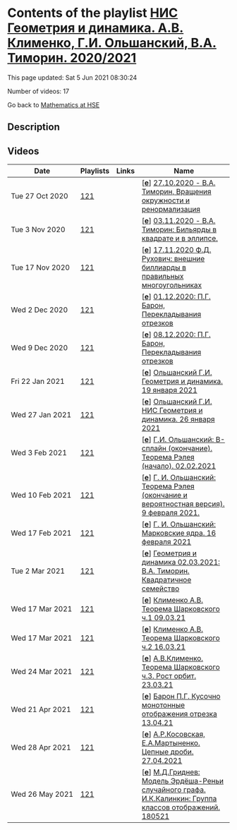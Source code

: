# Contents of the playlist [НИС Геометрия и динамика. А.В. Клименко, Г.И. Ольшанский, В.А. Тиморин. 2020/2021](https://www.youtube.com/playlist?list=PLq3E5oubNNoB67AM5qKP6RxIYBZRGoiJ5)

This page updated: Sat 5 Jun 2021 08:30:24

Number of videos: 17

Go back to [Mathematics at HSE](./README.md)

## Description



## Videos

|Date|Playlists|Links|Name|
|---|---|---|---|
| Tue&nbsp;27&nbsp;Oct&nbsp;2020 | [121](./playlists/121.md "НИС Геометрия и динамика. А.В. Клименко, Г.И. Ольшанский, В.А. Тиморин. 2020/2021") |  | [[**e**](https://studio.youtube.com/video/SVHfdC2WJGg/edit "Edit")] [27.10.2020 - В.А. Тиморин, Вращения окружности и ренормализация](https://www.youtube.com/watch?v=SVHfdC2WJGg&list=PLq3E5oubNNoB67AM5qKP6RxIYBZRGoiJ5 "Вращения окружности, ренормализация и связь с цепными дробями, плотность орбит, равномерное распределение, закон Ньюкомба-Бенфорда, теорема о трех промежутках") |
| Tue&nbsp;3&nbsp;Nov&nbsp;2020 | [121](./playlists/121.md "НИС Геометрия и динамика. А.В. Клименко, Г.И. Ольшанский, В.А. Тиморин. 2020/2021") |  | [[**e**](https://studio.youtube.com/video/gUhIO5CjkX0/edit "Edit")] [03.11.2020 - В.А. Тиморин: Бильярды в квадрате и в эллипсе.](https://www.youtube.com/watch?v=gUhIO5CjkX0&list=PLq3E5oubNNoB67AM5qKP6RxIYBZRGoiJ5 "Бильярды в квадрате. Метод развертки. Режущая последовательность. Последовательности Штурма. Оптическое свойство эллипса. Бильярды в эллипсе. Обобщения: софокусные квадрики.") |
| Tue&nbsp;17&nbsp;Nov&nbsp;2020 | [121](./playlists/121.md "НИС Геометрия и динамика. А.В. Клименко, Г.И. Ольшанский, В.А. Тиморин. 2020/2021") |  | [[**e**](https://studio.youtube.com/video/l7GZSARjbGk/edit "Edit")] [17.11.2020 Ф.Д. Рухович: внешние биллиарды в правильных многоугольниках](https://www.youtube.com/watch?v=l7GZSARjbGk&list=PLq3E5oubNNoB67AM5qKP6RxIYBZRGoiJ5) |
| Wed&nbsp;2&nbsp;Dec&nbsp;2020 | [121](./playlists/121.md "НИС Геометрия и динамика. А.В. Клименко, Г.И. Ольшанский, В.А. Тиморин. 2020/2021") |  | [[**e**](https://studio.youtube.com/video/iGWfn2WUmzI/edit "Edit")] [01.12.2020: П.Г. Барон, Перекладывания отрезков](https://www.youtube.com/watch?v=iGWfn2WUmzI&list=PLq3E5oubNNoB67AM5qKP6RxIYBZRGoiJ5 "Перекладывания отрезков, индукция Рази, условие Кина") |
| Wed&nbsp;9&nbsp;Dec&nbsp;2020 | [121](./playlists/121.md "НИС Геометрия и динамика. А.В. Клименко, Г.И. Ольшанский, В.А. Тиморин. 2020/2021") |  | [[**e**](https://studio.youtube.com/video/hcw5yJMakZk/edit "Edit")] [08.12.2020: П.Г. Барон, Перекладывания отрезков](https://www.youtube.com/watch?v=hcw5yJMakZk&list=PLq3E5oubNNoB67AM5qKP6RxIYBZRGoiJ5 "Что происходит с длиной отрезка при итерациях индукции Рази. Перекладывания отрезков с флипами.") |
| Fri&nbsp;22&nbsp;Jan&nbsp;2021 | [121](./playlists/121.md "НИС Геометрия и динамика. А.В. Клименко, Г.И. Ольшанский, В.А. Тиморин. 2020/2021") |  | [[**e**](https://studio.youtube.com/video/qipcK2ntyUY/edit "Edit")] [Ольшанский Г.И.  Геометрия и динамика. 19 января 2021](https://www.youtube.com/watch?v=qipcK2ntyUY&list=PLq3E5oubNNoB67AM5qKP6RxIYBZRGoiJ5) |
| Wed&nbsp;27&nbsp;Jan&nbsp;2021 | [121](./playlists/121.md "НИС Геометрия и динамика. А.В. Клименко, Г.И. Ольшанский, В.А. Тиморин. 2020/2021") |  | [[**e**](https://studio.youtube.com/video/PUI-SfGV9rw/edit "Edit")] [Ольшанский Г.И. НИС Геометрия и динамика.  26 января 2021](https://www.youtube.com/watch?v=PUI-SfGV9rw&list=PLq3E5oubNNoB67AM5qKP6RxIYBZRGoiJ5) |
| Wed&nbsp;3&nbsp;Feb&nbsp;2021 | [121](./playlists/121.md "НИС Геометрия и динамика. А.В. Клименко, Г.И. Ольшанский, В.А. Тиморин. 2020/2021") |  | [[**e**](https://studio.youtube.com/video/h7Ha1dsJnlw/edit "Edit")] [Г.И. Ольшанский: B-сплайн (окончание). Теорема Рэлея (начало). 02.02.2021](https://www.youtube.com/watch?v=h7Ha1dsJnlw&list=PLq3E5oubNNoB67AM5qKP6RxIYBZRGoiJ5) |
| Wed&nbsp;10&nbsp;Feb&nbsp;2021 | [121](./playlists/121.md "НИС Геометрия и динамика. А.В. Клименко, Г.И. Ольшанский, В.А. Тиморин. 2020/2021") |  | [[**e**](https://studio.youtube.com/video/X9i-2iI4wTQ/edit "Edit")] [Г. И. Ольшанский: Теорема Рэлея (окончание и вероятностная версия). 9 февраля 2021.](https://www.youtube.com/watch?v=X9i-2iI4wTQ&list=PLq3E5oubNNoB67AM5qKP6RxIYBZRGoiJ5) |
| Wed&nbsp;17&nbsp;Feb&nbsp;2021 | [121](./playlists/121.md "НИС Геометрия и динамика. А.В. Клименко, Г.И. Ольшанский, В.А. Тиморин. 2020/2021") |  | [[**e**](https://studio.youtube.com/video/_IAccI3MpiI/edit "Edit")] [Г. И. Ольшанский: Марковские ядра. 16 февраля 2021](https://www.youtube.com/watch?v=_IAccI3MpiI&list=PLq3E5oubNNoB67AM5qKP6RxIYBZRGoiJ5) |
| Tue&nbsp;2&nbsp;Mar&nbsp;2021 | [121](./playlists/121.md "НИС Геометрия и динамика. А.В. Клименко, Г.И. Ольшанский, В.А. Тиморин. 2020/2021") |  | [[**e**](https://studio.youtube.com/video/JNC87rBS2fQ/edit "Edit")] [Геометрия и динамика 02.03.2021: В.А. Тиморин. Квадратичное семейство](https://www.youtube.com/watch?v=JNC87rBS2fQ&list=PLq3E5oubNNoB67AM5qKP6RxIYBZRGoiJ5 "Логистическое уравнение. Популяционная динамика. Притягивающие и параболические циклы. Бифуркационная диаграмма. Бифуркации удвоения периода. Универсальность Фейгенбаума. Порядок Шарковского.") |
| Wed&nbsp;17&nbsp;Mar&nbsp;2021 | [121](./playlists/121.md "НИС Геометрия и динамика. А.В. Клименко, Г.И. Ольшанский, В.А. Тиморин. 2020/2021") |  | [[**e**](https://studio.youtube.com/video/gk7Y-zROYEw/edit "Edit")] [Клименко А.В. Теорема Шарковского ч.1  09.03.21](https://www.youtube.com/watch?v=gk7Y-zROYEw&list=PLq3E5oubNNoB67AM5qKP6RxIYBZRGoiJ5) |
| Wed&nbsp;17&nbsp;Mar&nbsp;2021 | [121](./playlists/121.md "НИС Геометрия и динамика. А.В. Клименко, Г.И. Ольшанский, В.А. Тиморин. 2020/2021") |  | [[**e**](https://studio.youtube.com/video/s0uh9SLkHYg/edit "Edit")] [Клименко А.В. Теорема Шарковского ч.2    16.03.21](https://www.youtube.com/watch?v=s0uh9SLkHYg&list=PLq3E5oubNNoB67AM5qKP6RxIYBZRGoiJ5) |
| Wed&nbsp;24&nbsp;Mar&nbsp;2021 | [121](./playlists/121.md "НИС Геометрия и динамика. А.В. Клименко, Г.И. Ольшанский, В.А. Тиморин. 2020/2021") |  | [[**e**](https://studio.youtube.com/video/WUi1oJwwZMM/edit "Edit")] [А.В.Клименко. Теорема Шарковского ч.3. Рост орбит.  23.03.21](https://www.youtube.com/watch?v=WUi1oJwwZMM&list=PLq3E5oubNNoB67AM5qKP6RxIYBZRGoiJ5) |
| Wed&nbsp;21&nbsp;Apr&nbsp;2021 | [121](./playlists/121.md "НИС Геометрия и динамика. А.В. Клименко, Г.И. Ольшанский, В.А. Тиморин. 2020/2021") |  | [[**e**](https://studio.youtube.com/video/q-fUY3Id47k/edit "Edit")] [Барон П.Г. Кусочно монотонные отображения отрезка 13.04.21](https://www.youtube.com/watch?v=q-fUY3Id47k&list=PLq3E5oubNNoB67AM5qKP6RxIYBZRGoiJ5) |
| Wed&nbsp;28&nbsp;Apr&nbsp;2021 | [121](./playlists/121.md "НИС Геометрия и динамика. А.В. Клименко, Г.И. Ольшанский, В.А. Тиморин. 2020/2021") |  | [[**e**](https://studio.youtube.com/video/QSokly77tQ4/edit "Edit")] [А.Р.Косовская, Е.А.Мартыненко.  Цепные дроби. 27.04.2021](https://www.youtube.com/watch?v=QSokly77tQ4&list=PLq3E5oubNNoB67AM5qKP6RxIYBZRGoiJ5) |
| Wed&nbsp;26&nbsp;May&nbsp;2021 | [121](./playlists/121.md "НИС Геометрия и динамика. А.В. Клименко, Г.И. Ольшанский, В.А. Тиморин. 2020/2021") |  | [[**e**](https://studio.youtube.com/video/gxZKLSzevYk/edit "Edit")] [М.Д.Гриднев: Модель Эрдёша-Реньи случайного графа. И.К.Калинкин: Группа классов отображений. 180521](https://www.youtube.com/watch?v=gxZKLSzevYk&list=PLq3E5oubNNoB67AM5qKP6RxIYBZRGoiJ5 "М.Д. Гриднев. Модель Эрдёша-Реньи случайного графа. И.К. Калинкин. Группа классов отображений - НИС Геометрия и динамика 18.05.2021") |
